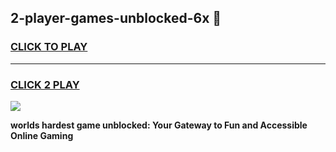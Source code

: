 
## 2-player-games-unblocked-6x 👋
<h3>
<a href="https://premium.freeplayer.one?title=2-player-games-unblocked-6x&ref=14F">CLICK TO PLAY</a></h3>
<hr>

<h3>
<a href="https://premium.freeplayer.one?title=2-player-games-unblocked-6x&ref=14F">CLICK 2 PLAY</a>
  
</h3>

<a href="https://premium.freeplayer.one?title=2-player-games-unblocked-6x&ref=12F/"><img src="https://clearcache.store/games.png"></a>


**worlds hardest game unblocked: Your Gateway to Fun and Accessible Online Gaming**
